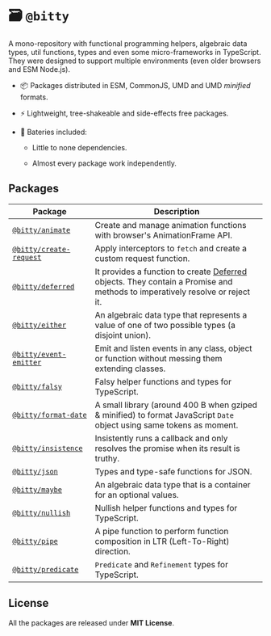 # 🗃 `@bitty`

A mono-repository with functional programming helpers, algebraic data types, util functions, types and even some micro-frameworks in TypeScript. They were designed to support multiple environments (even older browsers and ESM Node.js).

- 📦 Packages distributed in ESM, CommonJS, UMD and UMD _minified_ formats.

- ⚡ Lightweight, tree-shakeable and side-effects free packages.

- 🔋 Bateries included:

  - Little to none dependencies.

  - Almost every package work independently.

## Packages

Package | Description
------- | -----------
[`@bitty/animate`](./packages/animate/README.md) | Create and manage animation functions with browser's AnimationFrame API.
[`@bitty/create-request`](./packages/create-request/README.md) | Apply interceptors to `fetch` and create a custom request function.
[`@bitty/deferred`](./packages/deferred/README.md) | It provides a function to create [Deferred](https://developer.mozilla.org/en-US/docs/Mozilla/JavaScript_code_modules/Promise.jsm/Deferred/README.md) objects. They contain a Promise and methods to imperatively resolve or reject it.
[`@bitty/either`](./packages/either/README.md) | An algebraic data type that represents a value of one of two possible types (a disjoint union).
[`@bitty/event-emitter`](./packages/event-emitter/README.md) | Emit and listen events in any class, object or function without messing them extending classes.
[`@bitty/falsy`](./packages/falsy/README.md) | Falsy helper functions and types for TypeScript.
[`@bitty/format-date`](./packages/format-date/README.md) | A small library (around 400 B when gziped & minified) to format JavaScript `Date` object using same tokens as moment.
[`@bitty/insistence`](./packages/insistence/README.md) | Insistently runs a callback and only resolves the promise when its result is truthy.
[`@bitty/json`](./packages/json/README.md) | Types and type-safe functions for JSON.
[`@bitty/maybe`](./packages/maybe/README.md) | An algebraic data type that is a container for an optional values.
[`@bitty/nullish`](./packages/nullish/README.md) | Nullish helper functions and types for TypeScript.
[`@bitty/pipe`](./packages/pipe/README.md) | A pipe function to perform function composition in LTR (Left-To-Right) direction.
[`@bitty/predicate`](./packages/predicate/README.md) | `Predicate` and `Refinement` types for TypeScript.

## License

All the packages are released under **MIT License**.
